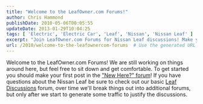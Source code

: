 ```yaml
---
title: "Welcome to the LeafOwner.com Forums!"
author: Chris Hammond
publishDate: 2010-05-06T00:05:55
updateDate: 2013-01-29T10:04:25
tags: [ 'Electric', 'Electric Car', 'Leaf', 'Nissan', 'Nissan Leaf' ]
excerpt: "Join LeafOwner.com Forums for Nissan Leaf discussions! Make your mark in the \"New Here?\" forum or dive into basic Leaf topics. Start engaging today!"
url: /2010/welcome-to-the-leafownercom-forums  # Use the generated URL with year
---
```

Welcome to the LeafOwner.com Forums! We are still working on things around here, but feel free to sit down and get comfortable. To get started you should make your first post in the <a href="https://www.leafowner.com/Forums/tabid/62/forumid/3/scope/threads/Default.aspx" target="_self">"New Here?" forum</a>!  If you have questions about the Nissan Leaf be sure to check out our basic <a href="https://www.leafowner.com/Forums/tabid/62/forumid/1/scope/threads/Default.aspx">Leaf Discussions</a> forum, over time we'll break things out into additional forums, but only after we start to generate some traffic to justify the discussions.

